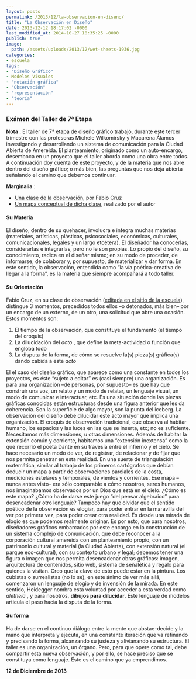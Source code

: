 ```yaml
---
layout: posts
permalink: /2013/12/la-observacion-en-diseno/
title: "La Observación en Diseño"
date: 2013-12-12 18:17:02 -0000
last_modified_at: 2014-10-27 18:35:25 -0000
publish: true
image:
  path: /assets/uploads/2013/12/wet-sheets-1936.jpg
categories:
- escuela
tags:
- "Diseño Gráfico"
- Modelos Visuales
- "notación gráfica"
- "Observación"
- "representación"
- "teoría"
---
```

### Exámen del Taller de 7ª Etapa

**Nota** : El taller de 7ª etapa de diseño gráfico trabajó, durante este tercer trimestre con las profesoras Michele Wilkomirsky y Macarena Álamos investigando y desarrollando un sistema de comunicación para la Ciudad Abierta de Amereida. El planteamiento, originado como un auto-encargo, desemboca en un proyecto que el taller aborda como una obra entre todos. A continuación doy cuenta de este proyecto, y de la materia que nos abre dentro del diseño gráfico; o más bien, las preguntas que nos deja abierta señalando el camino que debemos continuar.

**Marginalia** :

* [Una clase de la observación](http://www.ead.pucv.cl/carreras/una-clase-de-la-observacion/ "Clase de Fabio Cruz"), por Fabio Cruz
* [Un mapa conceptual de dicha clase](http://ead.pucv.cl:8080/rid=1MDLKP4SH-29V4Z7J-B9/La%20observaci%C3%B3n%20arquitect%C3%B3nica.cmap), realizado por el autor

#### Su Materia

El diseño, dentro de su quehacer, involucra e integra muchas materias (materiales, artísticas, plásticas, psicosociales, económicas, culturales, comunicacionales, legales y un largo etcétera). El diseñador ha conocerlas, considerarlas e integrarlas, pero no le son propias. Lo propio del diseño, su conocimiento, radica en el diseñar mismo; en su modo de proceder, de informarse, de colaborar y, por supuesto, de materializar y dar forma. En este sentido, la observación, entendida como “la vía poética-creativa de llegar a la forma”, es la materia que siempre acompañará a todo taller.

#### Su Orientación

Fabio Cruz, en su clase de observación ([editada en el sitio de la escuela](http://www.ead.pucv.cl/carreras/una-clase-de-la-observacion/ "Clase de Fabio Cruz")), distingue 3 momentos, precedidos todos ellos –o detonados, más bien– por un encargo de un externo, de un otro, una solicitud que abre una ocasión. Estos momentos son:

  1. El tiempo de la observación, que constituye el fundamento (el tiempo del croquis)
  2. La dilucidación del _acto_ , que define la meta-actividad o función que engloba todo
  3. La disputa de la forma, de cómo se resuelve la(s) pieza(s) gráfica(s) dando cabida a este _acto_

El el caso del diseño gráfico, que aparece como una constante en todos los proyectos, es éste “sujeto a editar” es (casi siempre) una organización. Es para una organización –de personas, por supuesto– es que hay que construir una voz, un relato y un modo de relatar, un lenguaje visual, un modo de comunicar e interactuar, etc. Es una situación donde las piezas gráficas conocidas están estructuras desde una figura anterior que les da coherencia. Son la superficie de algo mayor, son la punta del iceberg. La observación del diseño debe dilucidar este acto mayor que implica una organización. El croquis de observación tradicional, que observa al habitar humano, los espacios y las luces en las que se inserta, etc; no es suficiente. Necesitamos más dimensiones, u otras dimensiones. Además de habitar la extensión común y corriente, habitamos una “extensión inextensa” como la que recorrió el poeta Dante en su travesía entre el infierno y el cielo. Se hace necesario un modo de ver, de registrar, de relacionar y de fijar que nos permita penetrar en esta realidad. En una suerte de triangulación matemática, similar al trabajo de los primeros cartógrafos que debían deducir un mapa a partir de observaciones parciales de la costa, mediciones estelares y temporales, de vientos y corrientes. Ese mapa –nunca antes visto– era sólo comparable a cómo nosotros, seres humanos, nos imaginabamos observados por un Dios que está en el cielo. ¿Cómo es este mapa? ¿Cómo ha de darse este juego “del pensar algebraico” para desencadenar otro lenguaje? Tampoco hay que olvidar que el sentido poético de la observación es elogiar, para poder entrar en la maravilla del ver por primera vez, para poder crear otra realidad. Es desde una mirada de elogio es que podemos realmente originar. Es por esto, que para nosotros, diseñadores gráficos embarcados por este encargo en la construcción de un sistema complejo de comunicación, que debe reconocer a la corporación cultural amereida con un planteamiento propio, con un patrimonio cultural y material (la Ciudad Abierta), con extensión natural (el parque eco-cultural), con su contexto urbano y legal; debemos tener una figura o imagen que nos permita desencadenar obras gráficas: imagen, arquitectura de contenidos, sitio web, sistema de señalética y regalo para quienes la visitan. Creo que la clave de esto puede estar en la pintura. Los cubistas o surrealistas (no lo se), en este ánimo de ver más allá, comenzaron un lenguaje de elogio y de invensión de la mirada. En este sentido, Heidegger nombra esta voluntad por acceder a esta verdad como _aletheia_ , y para nosotros, **dibujos para dilucidar**. Este lenguaje de modelos articula el paso hacia la disputa de la forma.

#### Su forma

Ha de darse en el continuo diálogo entre la mente que abstae-decide y la mano que interpreta y ejecuta, en una constante iteración que va refinando y precisando la forma, alcanzando su justeza y alivianando su estructura. El taller es una organización, un órgano. Pero, para que opere como tal, debe compartir esta nueva observación, y por ello, se hace preciso que se constituya como lenguaje. Éste es el camino que ya emprendimos.

**12 de Diciembre de 2013**
